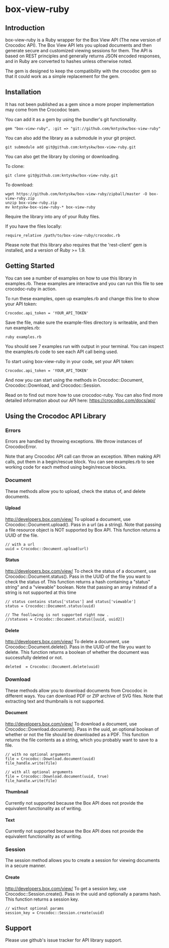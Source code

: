 # box-view-ruby

## Introduction

box-view-ruby is a Ruby wrapper for the Box View API (The new version of Crocodoc API).
The Box View API lets you upload documents and then generate secure and customized viewing sessions for them.
The API is based on REST principles and generally returns JSON encoded responses,
and in Ruby are converted to hashes unless otherwise noted.

The gem is designed to keep the compatibility with the crocodoc gem so that it could work as a simple replacement for the gem. 

## Installation

It has not been published as a gem since a more proper implementation may come from the Crocodoc team.

You can add it as a gem by using the bundler's git functionality.

    gem "box-view-ruby", :git => "git://github.com/kntyskw/box-view-ruby"

You can also add the library as a submodule in your git project.

    git submodule add git@github.com:kntyskw/box-view-ruby.git

You can also get the library by cloning or downloading.

To clone:

    git clone git@github.com:kntyskw/box-view-ruby.git
    
To download:

    wget https://github.com/kntyskw/box-view-ruby/zipball/master -O box-view-ruby.zip
    unzip box-view-ruby.zip
    mv kntyskw-box-view-ruby-* box-view-ruby

Require the library into any of your Ruby files.
    
If you have the files locally:

    require_relative /path/to/box-view-ruby/crocodoc.rb

Please note that this library also requires that the 'rest-client' gem is installed, and a version of Ruby >= 1.9.
    
## Getting Started

You can see a number of examples on how to use this library in examples.rb.
These examples are interactive and you can run this file to see crocodoc-ruby in action.

To run these examples, open up examples.rb and change this line to show your API token:

    Crocodoc.api_token = 'YOUR_API_TOKEN'
    
Save the file, make sure the example-files directory is writeable, and then run examples.rb:

    ruby examples.rb
    
You should see 7 examples run with output in your terminal.
You can inspect the examples.rb code to see each API call being used.

To start using box-view-ruby in your code, set your API token:

    Crocodoc.api_token = 'YOUR_API_TOKEN'
    
And now you can start using the methods in Crocodoc::Document, Crocodoc::Download, and Crocodoc::Session.

Read on to find out more how to use crocodoc-ruby.
You can also find more detailed information about our API here:
https://crocodoc.com/docs/api/

## Using the Crocodoc API Library

### Errors

Errors are handled by throwing exceptions.
We throw instances of CrocodocError.

Note that any Crocodoc API call can throw an exception.
When making API calls, put them in a begin/rescue block.
You can see examples.rb to see working code for each method using begin/rescue blocks.

### Document

These methods allow you to upload, check the status of, and delete documents.

#### Upload

http://developers.box.com/view/
To upload a document, use Crocodoc::Document.upload().
Pass in a url (as a string). Note that passing a file resource object is NOT supported by Box API.
This function returns a UUID of the file.

    // with a url
    uuid = Crocodoc::Document.upload(url)
        
#### Status

http://developers.box.com/view/
To check the status of a document, use Crocodoc::Document.status().
Pass in the UUID of the file you want to check the status of.
This function returns a hash containing a "status" string" and a "viewable" boolean.
Note that passing an array instead of a string is not supported at this time

    // status contains status['status'] and status['viewable']
    status = Crocodoc::Document.status(uuid)
    
    // The foollowing is not supported right now .
    //statuses = Crocodoc::Document.status([uuid, uuid2])
    
#### Delete

http://developers.box.com/view/
To delete a document, use Crocodoc::Document.delete().
Pass in the UUID of the file you want to delete.
This function returns a boolean of whether the document was successfully deleted or not.

    deleted  = Crocodoc::Document.delete(uuid)
    
### Download

These methods allow you to download documents from Crocodoc in different ways.
You can download PDF or ZIP archive of SVG files. Note that extracting text and thumbnails is not supported.

#### Document

http://developers.box.com/view/
To download a document, use Crocodoc::Download.document().
Pass in the uuid,
an optional boolean of whether or not the file should be downloaded as a PDF.
This function returns the file contents as a string, which you probably want to save to a file.

    // with no optional arguments
    file = Crocodoc::Download.document(uuid)
    file_handle.write(file)
    
    // with all optional arguments
    file = Crocodoc::Download.document(uuid, true)
    file_handle.write(file)
    
#### Thumbnail

Currently not supported because the Box API does not provide the equivalent functionality as of writing. 

#### Text

Currently not supported because the Box API does not provide the equivalent functionality as of writing.     
### Session

The session method allows you to create a session for viewing documents in a secure manner.

#### Create

http://developers.box.com/view/
To get a session key, use Crocodoc::Session.create().
Pass in the uuid and optionally a params hash.
This function returns a session key.

    // without optional params
    session_key = Crocodoc::Session.create(uuid)
    
    
## Support

Please use github's issue tracker for API library support.
